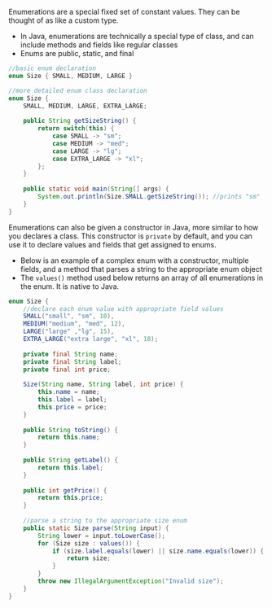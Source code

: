 Enumerations are a special fixed set of constant values. They can be thought of as like a custom type. 
- In Java, enumerations are technically a special type of class, and can include methods and fields like regular classes
- Enums are public, static, and final
```java
//basic enum declaration
enum Size { SMALL, MEDIUM, LARGE }

//more detailed enum class declaration
enum Size {  
    SMALL, MEDIUM, LARGE, EXTRA_LARGE;  
  
    public String getSizeString() {  
        return switch(this) {  
            case SMALL -> "sm";  
            case MEDIUM -> "med";  
            case LARGE -> "lg";  
            case EXTRA_LARGE -> "xl";  
        };  
    }  
  
    public static void main(String[] args) {  
        System.out.println(Size.SMALL.getSizeString()); //prints "sm"
    }  
}
```

Enumerations can also be given a constructor in Java, more similar to how you declares a class. This constructor is `private` by default, and you can use it to declare values and fields that get assigned to enums.
- Below is an example of a complex enum with a constructor, multiple fields, and a method that parses a string to the appropriate enum object
- The `values()` method used below returns an array of all enumerations in the enum. It is native to Java.
```java
enum Size {  
	//declare each enum value with appropriate field values
    SMALL("small", "sm", 10),  
    MEDIUM("medium", "med", 12),  
    LARGE("large" ,"lg", 15),  
    EXTRA_LARGE("extra large", "xl", 18);  
  
    private final String name;  
    private final String label;  
    private final int price;  
  
    Size(String name, String label, int price) {  
        this.name = name;  
        this.label = label;  
        this.price = price;  
    }  
  
    public String toString() {  
        return this.name;  
    }  
  
    public String getLabel() {  
        return this.label;  
    }  
  
    public int getPrice() {  
        return this.price;  
    }  
    
    //parse a string to the appropriate size enum  
    public static Size parse(String input) {  
        String lower = input.toLowerCase();  
        for (Size size : values()) {  
            if (size.label.equals(lower) || size.name.equals(lower)) {  
                return size;  
            }  
        }  
        throw new IllegalArgumentException("Invalid size");  
    }  
}
```
